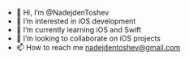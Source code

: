 - 👋 Hi, I’m @NadejdenToshev
- 👀 I’m interested in iOS  development
- 🌱 I’m currently learning iOS and Swift
- 💞️ I’m looking to collaborate on iOS projects
- 📫 How to reach me nadejdentoshev@gmail.com

<!---
NadejdenToshev/NadejdenToshev is a ✨ special ✨ repository because its `README.md` (this file) appears on your GitHub profile.
You can click the Preview link to take a look at your changes.
--->
